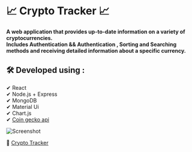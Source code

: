 # 📈 Crypto Tracker 📈

**A web application that provides up-to-date information on a variety of cryptocurrencies.** \
**Includes Authentication && Authentication , Sorting and Searching methods and receiving detailed information about a specific currency.**




## 🛠 Developed using :
 ✔ React \
 ✔ Node.js + Express \
 ✔ MongoDB \
 ✔ Material Ui \
 ✔ Chart.js \
 ✔ [Coin gecko api](https://www.coingecko.com/en/api)





![Screenshot](https://user-images.githubusercontent.com/87431321/191919567-5e8ab592-4583-41c0-b6be-6c6e815e4393.png)



 🔗 [Crypto Tracker](https://crypto-tracker-7284.onrender.com/)
